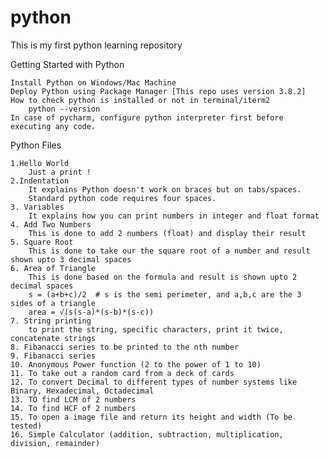 # python
This is my first python learning repository 

Getting Started with Python

    Install Python on Windows/Mac Machine
    Deploy Python using Package Manager [This repo uses version 3.8.2]
    How to check python is installed or not in terminal/iterm2
        python --version
    In case of pycharm, configure python interpreter first before executing any code.
Python Files

    1.Hello World
        Just a print !
    2.Indentation
        It explains Python doesn't work on braces but on tabs/spaces.
        Standard python code requires four spaces.
    3. Variables
        It explains how you can print numbers in integer and float format
    4. Add Two Numbers
        This is done to add 2 numbers (float) and display their result
    5. Square Root
        This is done to take our the square root of a number and result shown upto 3 decimal spaces
    6. Area of Triangle
        This is done based on the formula and result is shown upto 2 decimal spaces
        s = (a+b+c)/2  # s is the semi perimeter, and a,b,c are the 3 sides of a triangle
        area = √(s(s-a)*(s-b)*(s-c))
    7. String printing
        to print the string, specific characters, print it twice, concatenate strings
    8. Fibanacci series to be printed to the nth number
    9. Fibanacci series 
    10. Anonymous Power function (2 to the power of 1 to 10)
    11. To take out a random card from a deck of cards
    12. To convert Decimal to different types of number systems like Binary, Hexadecimal, Octadecimal
    13. TO find LCM of 2 numbers
    14. To find HCF of 2 numbers
    15. To open a image file and return its height and width (To be tested)
    16. Simple Calculator (addition, subtraction, multiplication, division, remainder)
